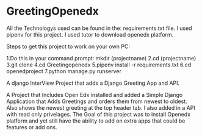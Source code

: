 # GreetingOpenedx
All the Technologys used can be found in the: requirements.txt file.
I used pipenv for this project.
I used tutor to download openedx platform. 

Steps to get this project to work on your own PC:

1.Do this in your command prompt: mkdir (projectname)
2.cd (projectname)
3.git clone <repo>
4.cd Greetingopenedx
5.pipenv install -r requirements.txt
6.cd openedproject
7.python manage.py runserver

A django InterView Project that adds a Django Greeting App and API.

A Project that Includes Open Edx installed and added a Simple Django Application that Adds Greetings and orders them from newest to oldest. Also shows the newest greeting 
at the top header tab. I also added in a API with read only privelages. The Goal of this project was to install Openedx platform and yet still have the ability to add on 
extra apps that could be features or add ons. 
